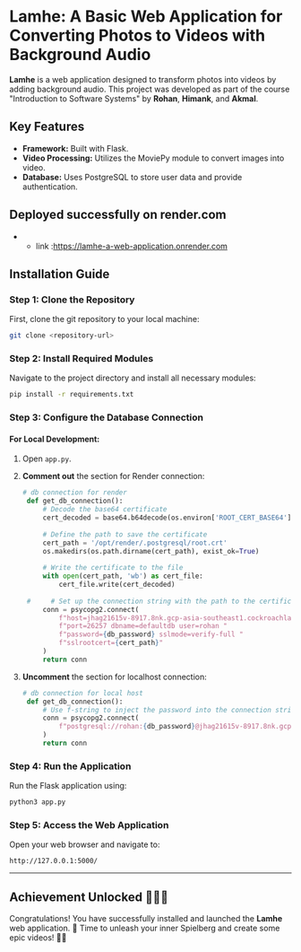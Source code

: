 
# Lamhe: A Basic Web Application for Converting Photos to Videos with Background Audio

**Lamhe** is a web application designed to transform photos into videos by adding background audio. This project was developed as part of the course "Introduction to Software Systems" by **Rohan**, **Himank**, and **Akmal**.

## Key Features
- **Framework:** Built with Flask.
- **Video Processing:** Utilizes the MoviePy module to convert images into video.
- **Database:** Uses PostgreSQL to store user data and provide authentication.
 ## Deployed successfully on render.com
 - * link :https://lamhe-a-web-application.onrender.com
## Installation Guide

### Step 1: Clone the Repository
First, clone the git repository to your local machine:

```bash
git clone <repository-url>
```

### Step 2: Install Required Modules
Navigate to the project directory and install all necessary modules:

```bash
pip install -r requirements.txt
```

### Step 3: Configure the Database Connection

#### For Local Development:
1. Open `app.py`.
2. **Comment out** the section for Render connection:
   ```python
   # db connection for render
    def get_db_connection():
        # Decode the base64 certificate
        cert_decoded = base64.b64decode(os.environ['ROOT_CERT_BASE64'])
        
        # Define the path to save the certificate
        cert_path = '/opt/render/.postgresql/root.crt'
        os.makedirs(os.path.dirname(cert_path), exist_ok=True)
        
        # Write the certificate to the file
        with open(cert_path, 'wb') as cert_file:
            cert_file.write(cert_decoded)
        
    #     # Set up the connection string with the path to the certificate
        conn = psycopg2.connect(
            f"host=jhag21615v-8917.8nk.gcp-asia-southeast1.cockroachlabs.cloud "
            f"port=26257 dbname=defaultdb user=rohan "
            f"password={db_password} sslmode=verify-full "
            f"sslrootcert={cert_path}"
        )
        return conn
   ```

3. **Uncomment** the section for localhost connection:
   ```python
   # db connection for local host
    def get_db_connection():
        # Use f-string to inject the password into the connection string
        conn = psycopg2.connect(
            f"postgresql://rohan:{db_password}@jhag21615v-8917.8nk.gcp-asia-southeast1.cockroachlabs.cloud:26257/lamhe?sslmode=verify-full"
        )
        return conn
   ```

### Step 4: Run the Application
Run the Flask application using:

```bash
python3 app.py
```

### Step 5: Access the Web Application
Open your web browser and navigate to:

```
http://127.0.0.1:5000/
```

---

## Achievement Unlocked 🎉🌟🎊
Congratulations! You have successfully installed and launched the **Lamhe** web application. 🥳 Time to unleash your inner Spielberg and create some epic videos! 🎥📸
```


